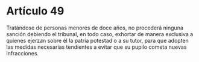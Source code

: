 # Artículo 49

Tratándose de personas menores de doce años, no procederá ninguna sanción debiendo el tribunal, en todo caso, exhortar de manera exclusiva a quienes ejerzan sobre él la patria potestad o a su tutor, para que adopten las medidas necesarias tendientes a evitar que su pupilo cometa nuevas infracciones.